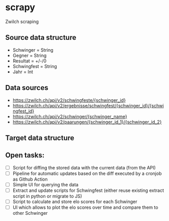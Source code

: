 # scrapy
Zwilch scraping

## Source data structure

* Schwinger = String
* Gegner = String
* Resultat = +/-/0
* Schwingfest = String
* Jahr = Int

## Data sources

* https://zwilch.ch/api/v2/schwingfeste/{schwinger_id}
* https://zwilch.ch/api/v2/ergebnisse/schwingfest/{schwinger_id}/{schwingfest_id}
* https://zwilch.ch/api/v2/schwinger/{schwinger_name}
* https://zwilch.ch/api/v2/paarungen/{schwinger_id_1}/{schwinger_id_2}

## Target data structure


## Open tasks:

* [ ] Script for diffing the stored data with the current data (from the API)
* [ ] Pipeline for automatic updates based on the diff executed by a cronjob as Github Action
* [ ] Simple UI for querying the data
* [ ] Extract and update scripts for Schwingfest (either reuse existing extract script in python or migrate to JS)
* [ ] Script to calculate and store elo scores for each Schwinger
* [ ] UI which allows to plot the elo scores over time and compare them to other Schwinger
